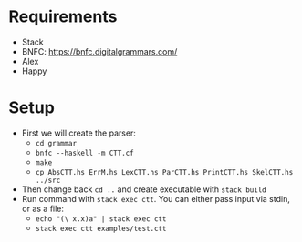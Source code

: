 # Requirements

- Stack
- BNFC: https://bnfc.digitalgrammars.com/
- Alex
- Happy

# Setup

- First we will create the parser:
  - `cd grammar`
  - `bnfc --haskell -m CTT.cf`
  - `make`
  - `cp AbsCTT.hs ErrM.hs LexCTT.hs ParCTT.hs PrintCTT.hs SkelCTT.hs ../src`
- Then change back `cd ..` and create executable with `stack build`
- Run command with `stack exec ctt`. You can either pass input via stdin, or as
  a file:
  - `echo "(\ x.x)a" | stack exec ctt`
  - `stack exec ctt examples/test.ctt`
